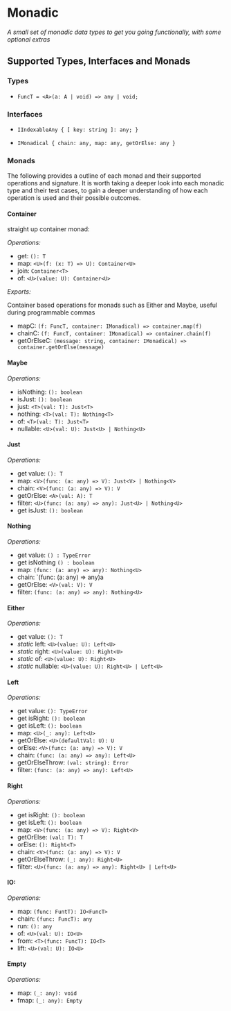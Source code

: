 # Monadic 
_A small set of monadic data types to get you going functionally, with some optional extras_

## Supported Types, Interfaces and Monads

### Types

* `FuncT = <A>(a: A | void) => any | void;`

### Interfaces

* `IIndexableAny { [ key: string ]: any; }`

* `IMonadical { chain: any, map: any, getOrElse: any }`

### Monads

The following provides a outline of each monad and their supported operations and signature. It is worth taking a deeper look into each monadic type and their test cases, to gain a deeper understanding of how each operation is used and their possible outcomes.

#### Container

straight up container monad:

*Operations:*

- get: `(): T`
- map: `<U>(f: (x: T) => U): Container<U>`
- join: `Container<T>`
- of: `<U>(value: U): Container<U>`
      
*Exports:*
  
Container based operations for monads such as Either and Maybe, useful during programmable commas
   
- mapC: `(f: FuncT, container: IMonadical) => container.map(f)`
- chainC: `(f: FuncT, container: IMonadical) => container.chain(f)`
- getOrElseC: `(message: string, container: IMonadical) => container.getOrElse(message)`

#### Maybe

*Operations:*

- isNothing: `(): boolean`
- isJust: `(): boolean`
- just: `<T>(val: T): Just<T>`
- nothing: `<T>(val: T): Nothing<T>`
- of: `<T>(val: T): Just<T>`
- nullable: `<U>(val: U): Just<U> | Nothing<U>`
    
#### Just

*Operations:*

- get value: `(): T`
- map: `<V>(func: (a: any) => V): Just<V> | Nothing<V>`
- chain: `<V>(func: (a: any) => V): V`
- getOrElse: `<A>(val: A): T`
- filter: `<U>(func: (a: any) => any): Just<U> | Nothing<U>`
- get isJust: `(): boolean`
      
#### Nothing

*Operations:*
  
- get value: `() : TypeError`
- get isNothing `() : boolean`
- map: `(func: (a: any) => any): Nothing<U>`
- chain: `(func: (a: any) => any)a
- getOrElse: `<V>(val: V): V`
- filter: `(func: (a: any) => any): Nothing<U>`

#### Either

*Operations:*

- get value: `(): T`
- _static_ left: `<U>(value: U): Left<U>`
- _static_ right: `<U>(value: U): Right<U>`
- _static_ of: `<U>(value: U): Right<U>`
- _static_ nullable: `<U>(value: U): Right<U> | Left<U>`
  
#### Left

*Operations:*

- get value: `(): TypeError`
- get isRight: `(): boolean`
- get isLeft: `(): boolean`
- map: `<U>(_: any): Left<U>`
- getOrElse: `<U>(defaultVal: U): U`
- orElse: `<V>(func: (a: any) => V): V`
- chain: `(func: (a: any) => any): Left<U>`
- getOrElseThrow: `(val: string): Error`
- filter: `(func: (a: any) => any): Left<U>`

#### Right

*Operations:*

- get isRight: `(): boolean`
- get isLeft: `(): boolean`
- map: `<V>(func: (a: any) => V): Right<V>`
- getOrElse: `(val: T): T`
- orElse: `(): Right<T>`
- chain: `<V>(func: (a: any) => V): V`
- getOrElseThrow: `(_: any): Right<U>`
- filter: `<U>(func: (a: any) => any): Right<U> | Left<U>`

#### IO:

*Operations:*

- map: `(func: FuntT): IO<FuncT>`
- chain: `(func: FuncT): any`
- run: `(): any`
- of: `<U>(val: U): IO<U>`
- from: `<T>(func: FuncT): IO<T>`
- lift: `<U>(val: U): IO<U>`

#### Empty

*Operations:*
  
- map: `(_: any): void`
- fmap: `(_: any): Empty`
